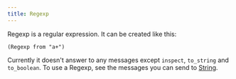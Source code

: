 ```yaml
---
title: Regexp
---
```


Regexp is a regular expression. It can be created like this:

```
(Regexp from "a+")
```

Currently it doesn't answer to any messages except `inspect`, `to_string` and
`to_boolean`. To use a Regexp, see the messages you can send to
[String](/string).
